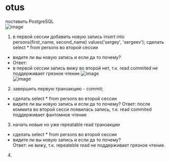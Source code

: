 # otus
 поставить PostgreSQL   
 ![image](https://user-images.githubusercontent.com/108919955/179389927-3950a088-2a03-48c7-b91e-21745dab7413.png)   
 
 1. в первой сессии добавить новую запись
 insert into persons(first_name, second_name) values('sergey', 'sergeev');
   сделать select * from persons во второй сессии   
- видите ли вы новую запись и если да то почему?  
- Ответ:
- в первой сессии запись вижу во второй нет, т.к.  read commited не поддерживает грязное чтение
![image](https://user-images.githubusercontent.com/108919955/179390775-a5f06c23-0b1c-4a10-ba67-8807da928fe4.png)   
![image](https://user-images.githubusercontent.com/108919955/179390848-d0c8d773-2e8a-48a0-876b-91e176383732.png)
2. завершить первую транзакцию - commit;
- сделать select * from persons во второй сессии
- видите ли вы новую запись и если да то почему?
Ответ:
после коммита во второй сесси появилась запись, т.к. read commited поддерживает фантомное чтение

3. начать новые но уже repeatable read транзакции
- сделать select * from persons во второй сессии
- видите ли вы новую запись и если да то почему?   
Ответ: не вижу, т.к. repeateble read не поддерживает грязное чтение.   
4.
